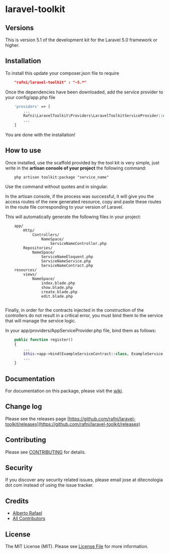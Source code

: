 laravel-toolkit
=================


## Versions

This is version 5.1 of the development kit for the Laravel 5.0 framework or higher.

## Installation

To install this update your composer.json file to require

```json
    "rafni/laravel-toolkit" : "~5.*"
```
Once the dependencies have been downloaded, add the service provider to your config/app.php file

```php
    'providers' => [
        ...
        Rafni\LaravelToolkit\Providers\LaravelToolkitServiceProvider::class
        ...
    ]
```
You are done with the installation!

## How to use

Once installed, use the scaffold provided by the tool kit is very simple, just write in the **artisan console of your project** the following command:

```shell
    php artisan toolkit:package "service_name"
```
Use the command without quotes and in singular. 

In the artisan console, if the process was successful, it will give you the access routes of the new generated resource, copy and paste these routes in the route file corresponding to your version of Laravel.

This will automatically generate the following files in your project:

```
    app/
        Http/
            Controllers/
                NameSpace/
                    ServiceNameController.php
        Repositories/
            NameSpace/
                ServiceNameEloquent.php
                ServiceNameService.php
                ServiceNameContract.php
    resources/
        views/
            NameSpace/
                index.blade.php
                show.blade.php
                create.blade.php
                edit.blade.php
                
```
Finally, in order for the contracts injected in the construction of the controllers do not result in a critical error, you must bind them to the service that will manage the service logic.

In your app/providers/AppServiceProvider.php file, bind them as follows:
```php
    public function register()
    {
        ...
        $this->app->bind(ExampleServiceContract::class, ExampleService::class);
        ...
    }
```

## Documentation

For documentation on this package, please visit the [wiki](https://github.com/rafni/laravel-toolkit/wiki).

## Change log

Please see the releases page [https://github.com/rafni/laravel-toolkit/releases](https://github.com/rafni/laravel-toolkit/releases)

## Contributing

Please see [CONTRIBUTING](CONTRIBUTING.md) for details.

## Security

If you discover any security related issues, please email jose at ditecnologia dot com instead of using the issue tracker.

## Credits

- [Alberto Rafael](https://github.com/rafni)
- [All Contributors](../../contributors)

## License

The MIT License (MIT). Please see [License File](license.md) for more information.
